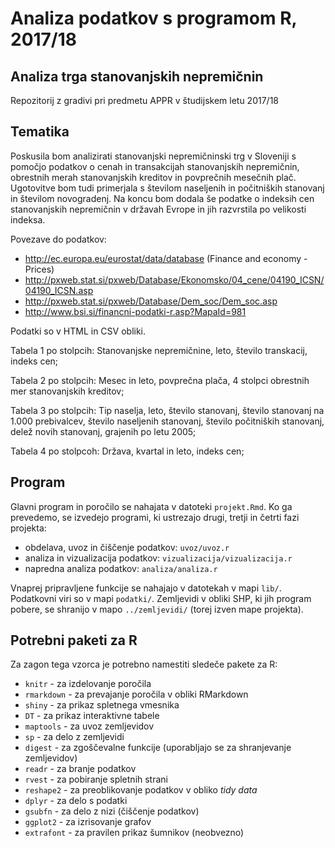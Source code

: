 # Analiza podatkov s programom R, 2017/18

## Analiza trga stanovanjskih nepremičnin 

Repozitorij z gradivi pri predmetu APPR v študijskem letu 2017/18

## Tematika

Poskusila bom analizirati stanovanjski nepremičninski trg v Sloveniji s pomočjo podatkov o cenah in transakcijah stanovanjskih nepremičnin, obrestnih merah stanovanjskih kreditov in povprečnih mesečnih plač. Ugotovitve bom tudi primerjala s številom naseljenih in počitniških stanovanj in številom novogradenj. Na koncu bom dodala še podatke o indeksih cen stanovanjskih nepremičnin v državah Evrope in jih razvrstila po velikosti indeksa.

Povezave do podatkov:
- http://ec.europa.eu/eurostat/data/database (Finance and economy - Prices)
- http://pxweb.stat.si/pxweb/Database/Ekonomsko/04_cene/04190_ICSN/04190_ICSN.asp
- http://pxweb.stat.si/pxweb/Database/Dem_soc/Dem_soc.asp
- http://www.bsi.si/financni-podatki-r.asp?MapaId=981

Podatki so v HTML in CSV obliki.

Tabela 1 po stolpcih: Stanovanjske nepremičnine, leto, število transkacij, indeks cen;

Tabela 2  po stolpcih: Mesec in leto, povprečna plača, 4 stolpci obrestnih mer stanovanjskih kreditov;

Tabela 3 po stolpcih: Tip naselja, leto, število stanovanj, število stanovanj na 1.000 prebivalcev, število naseljenih stanovanj, število počitniških stanovanj, delež novih stanovanj, grajenih po letu 2005;

Tabela 4 po stolpcoh: Država, kvartal in leto, indeks cen; 


## Program

Glavni program in poročilo se nahajata v datoteki `projekt.Rmd`. Ko ga prevedemo,
se izvedejo programi, ki ustrezajo drugi, tretji in četrti fazi projekta:

* obdelava, uvoz in čiščenje podatkov: `uvoz/uvoz.r`
* analiza in vizualizacija podatkov: `vizualizacija/vizualizacija.r`
* napredna analiza podatkov: `analiza/analiza.r`

Vnaprej pripravljene funkcije se nahajajo v datotekah v mapi `lib/`. Podatkovni
viri so v mapi `podatki/`. Zemljevidi v obliki SHP, ki jih program pobere, se
shranijo v mapo `../zemljevidi/` (torej izven mape projekta).

## Potrebni paketi za R

Za zagon tega vzorca je potrebno namestiti sledeče pakete za R:

* `knitr` - za izdelovanje poročila
* `rmarkdown` - za prevajanje poročila v obliki RMarkdown
* `shiny` - za prikaz spletnega vmesnika
* `DT` - za prikaz interaktivne tabele
* `maptools` - za uvoz zemljevidov
* `sp` - za delo z zemljevidi
* `digest` - za zgoščevalne funkcije (uporabljajo se za shranjevanje zemljevidov)
* `readr` - za branje podatkov
* `rvest` - za pobiranje spletnih strani
* `reshape2` - za preoblikovanje podatkov v obliko *tidy data*
* `dplyr` - za delo s podatki
* `gsubfn` - za delo z nizi (čiščenje podatkov)
* `ggplot2` - za izrisovanje grafov
* `extrafont` - za pravilen prikaz šumnikov (neobvezno)
